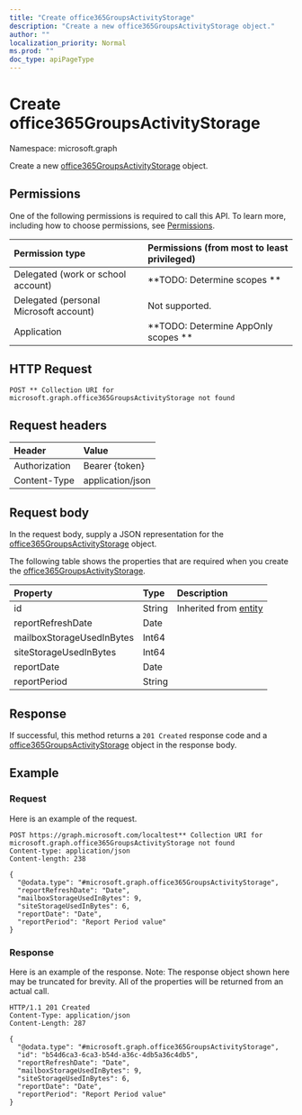 ```yaml
---
title: "Create office365GroupsActivityStorage"
description: "Create a new office365GroupsActivityStorage object."
author: ""
localization_priority: Normal
ms.prod: ""
doc_type: apiPageType
---
```


# Create office365GroupsActivityStorage

Namespace: microsoft.graph

Create a new [office365GroupsActivityStorage](../resources/office365groupsactivitystorage.md) object.

## Permissions
One of the following permissions is required to call this API. To learn more, including how to choose permissions, see [Permissions](/concepts/permissions-reference.md).

|Permission type|Permissions (from most to least privileged)|
|:---|:---|
|Delegated (work or school account)|**TODO: Determine scopes **|
|Delegated (personal Microsoft account)|Not supported.|
|Application|**TODO: Determine AppOnly scopes **|

## HTTP Request
<!-- {
  "blockType": "ignored"
}
-->
``` http
POST ** Collection URI for microsoft.graph.office365GroupsActivityStorage not found
```

## Request headers
|Header|Value|
|:---|:---|
|Authorization|Bearer {token}|
|Content-Type|application/json|

## Request body
In the request body, supply a JSON representation for the [office365GroupsActivityStorage](../resources/office365groupsactivitystorage.md) object.

The following table shows the properties that are required when you create the [office365GroupsActivityStorage](../resources/office365groupsactivitystorage.md).

|Property|Type|Description|
|:---|:---|:---|
|id|String| Inherited from [entity](../resources/entity.md)|
|reportRefreshDate|Date||
|mailboxStorageUsedInBytes|Int64||
|siteStorageUsedInBytes|Int64||
|reportDate|Date||
|reportPeriod|String||



## Response
If successful, this method returns a `201 Created` response code and a [office365GroupsActivityStorage](../resources/office365groupsactivitystorage.md) object in the response body.

## Example

### Request
Here is an example of the request.
<!-- {
  "blockType": "request",
  "name": "create_office365groupsactivitystorage_from_"
}
-->
``` http
POST https://graph.microsoft.com/localtest** Collection URI for microsoft.graph.office365GroupsActivityStorage not found
Content-type: application/json
Content-length: 238

{
  "@odata.type": "#microsoft.graph.office365GroupsActivityStorage",
  "reportRefreshDate": "Date",
  "mailboxStorageUsedInBytes": 9,
  "siteStorageUsedInBytes": 6,
  "reportDate": "Date",
  "reportPeriod": "Report Period value"
}
```

### Response
Here is an example of the response. Note: The response object shown here may be truncated for brevity. All of the properties will be returned from an actual call.
<!-- {
  "blockType": "response",
  "truncated": true,
  "@odata.type": "microsoft.graph.office365groupsactivitystorage"
}
-->
``` http
HTTP/1.1 201 Created
Content-Type: application/json
Content-Length: 287

{
  "@odata.type": "#microsoft.graph.office365GroupsActivityStorage",
  "id": "b54d6ca3-6ca3-b54d-a36c-4db5a36c4db5",
  "reportRefreshDate": "Date",
  "mailboxStorageUsedInBytes": 9,
  "siteStorageUsedInBytes": 6,
  "reportDate": "Date",
  "reportPeriod": "Report Period value"
}
```

